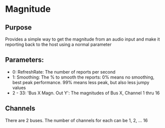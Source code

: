 # Magnitude
## Purpose
Provides a simple way to get the magnitude from an audio input and make it reporting back to the host using a normal parameter

## Parameters:
* 0: RefreshRate: The number of reports per second
* 1: Smoothing: The % to smooth the reports: 0% means no smoothing, best peak performance. 99% means less peak, but also less jumpy values
* 2 - 33: 'Bus X Magn. Out Y': The magnitudes of Bus X, Channel 1 thru 16 

## Channels
There are 2 buses. The number of channels for each can be 1, 2, ... 16
